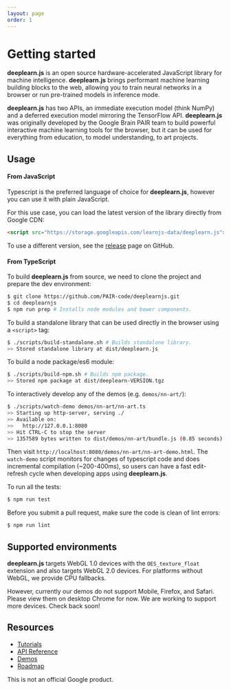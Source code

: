```yaml
---
layout: page
order: 1
---
```


# Getting started

**deeplearn.js** is an open source hardware-accelerated JavaScript library for
machine intelligence. **deeplearn.js** brings performant machine learning
building blocks to the web, allowing you to train neural networks in a browser
or run pre-trained models in inference mode.

**deeplearn.js** has two APIs, an immediate execution model (think NumPy) and a
deferred execution model mirroring the TensorFlow API.
**deeplearn.js**
was originally developed by the Google Brain PAIR team to build powerful
interactive machine learning tools for the browser, but it can be used for
everything from education, to model understanding, to art projects.

## Usage

#### From JavaScript

Typescript is the preferred language of choice for **deeplearn.js**, however
you can use it with plain JavaScript.

For this use case, you can load the latest version of the library directly from
Google CDN:

```html
<script src="https://storage.googleapis.com/learnjs-data/deeplearn.js"></script>
```

To use a different version, see the
[release](https://github.com/PAIR-code/deeplearnjs/releases) page on GitHub.

#### From TypeScript

To build **deeplearn.js** from source, we need to clone the project and prepare
the dev environment:

```bash
$ git clone https://github.com/PAIR-code/deeplearnjs.git
$ cd deeplearnjs
$ npm run prep # Installs node modules and bower components.
```

To build a standalone library that can be used directly in the browser using a
`<script>` tag:

```bash
$ ./scripts/build-standalone.sh # Builds standalone library.
>> Stored standalone library at dist/deeplearn.js
```

To build a node package/es6 module:

```bash
$ ./scripts/build-npm.sh # Builds npm package.
>> Stored npm package at dist/deeplearn-VERSION.tgz
```

To interactively develop any of the demos (e.g. `demos/nn-art/`):

```bash
$ ./scripts/watch-demo demos/nn-art/nn-art.ts
>> Starting up http-server, serving ./
>> Available on:
>>   http://127.0.0.1:8080
>> Hit CTRL-C to stop the server
>> 1357589 bytes written to dist/demos/nn-art/bundle.js (0.85 seconds) at 10:34:45 AM
```

Then visit `http://localhost:8080/demos/nn-art/nn-art-demo.html`. The
`watch-demo` script monitors for changes of typescript code and does
incremental compilation (~200-400ms), so users can have a fast edit-refresh
cycle when developing apps using **deeplearn.js**.

To run all the tests:

```bash
$ npm run test
```

Before you submit a pull request, make sure the code is clean of lint errors:

```bash
$ npm run lint
```

## Supported environments

**deeplearn.js** targets WebGL 1.0 devices with the `OES_texture_float`
extension and also targets WebGL 2.0 devices. For platforms without WebGL,
we provide CPU fallbacks.

However, currently our demos do not support Mobile, Firefox, and Safari. Please
view them on desktop Chrome for now. We are working to support more devices.
Check back soon!

## Resources

* [Tutorials](docs/tutorials/index.md)
* [API Reference](http://pair-code.github.io/deeplearnjs/docs/api/globals.html)
* [Demos](http://pair-code.github.io/deeplearnjs/index.html#demos)
* [Roadmap](docs/roadmap.md)

This is not an official Google product.
